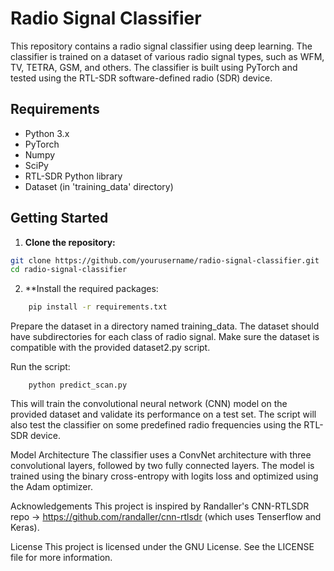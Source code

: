 # Radio Signal Classifier

This repository contains a radio signal classifier using deep learning. The classifier is trained on a dataset of various radio signal types, such as WFM, TV, TETRA, GSM, and others. The classifier is built using PyTorch and tested using the RTL-SDR software-defined radio (SDR) device.

## Requirements

- Python 3.x
- PyTorch
- Numpy
- SciPy
- RTL-SDR Python library
- Dataset (in 'training_data' directory)

## Getting Started

1. **Clone the repository:**

```bash
git clone https://github.com/yourusername/radio-signal-classifier.git
cd radio-signal-classifier
```

2. **Install the required packages:
```bash
    pip install -r requirements.txt
```
Prepare the dataset in a directory named training_data. The dataset should have subdirectories for each class of radio signal. Make sure the dataset is compatible with the provided dataset2.py script.

Run the script:
```
    python predict_scan.py
```
This will train the convolutional neural network (CNN) model on the provided dataset and validate its performance on a test set. The script will also test the classifier on some predefined radio frequencies using the RTL-SDR device.

Model Architecture
The classifier uses a ConvNet architecture with three convolutional layers, followed by two fully connected layers. The model is trained using the binary cross-entropy with logits loss and optimized using the Adam optimizer.

Acknowledgements
This project is inspired by Randaller's CNN-RTLSDR repo -> https://github.com/randaller/cnn-rtlsdr (which uses Tenserflow and Keras). 

License
This project is licensed under the GNU License. See the LICENSE file for more information.

